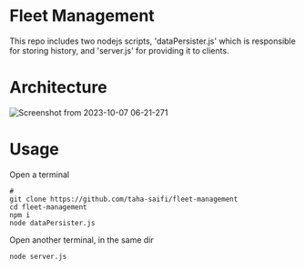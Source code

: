 # Fleet Management
This repo includes two nodejs scripts, 'dataPersister.js' which is responsible for storing history, and 'server.js' for providing it to clients.

# Architecture

![Screenshot from 2023-10-07 06-21-271](https://github.com/taha-saifi/fleet-management/assets/52047683/3211853a-620e-41a6-9933-f16208f6ce67)

# Usage
Open a terminal
```
#
git clone https://github.com/taha-saifi/fleet-management
cd fleet-management
npm i
node dataPersister.js
```
Open another terminal, in the same dir
```
node server.js
```
